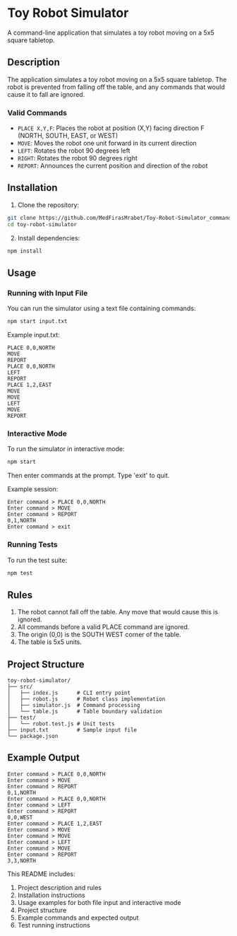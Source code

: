 # Toy Robot Simulator

A command-line application that simulates a toy robot moving on a 5x5 square tabletop.

## Description

The application simulates a toy robot moving on a 5x5 square tabletop. The robot is prevented from falling off the table, and any commands that would cause it to fall are ignored.

### Valid Commands

- `PLACE X,Y,F`: Places the robot at position (X,Y) facing direction F (NORTH, SOUTH, EAST, or WEST)
- `MOVE`: Moves the robot one unit forward in its current direction
- `LEFT`: Rotates the robot 90 degrees left
- `RIGHT`: Rotates the robot 90 degrees right
- `REPORT`: Announces the current position and direction of the robot

## Installation

1. Clone the repository:
```bash
git clone https://github.com/MedFirasMrabet/Toy-Robot-Simulator_command-line-app.git
cd toy-robot-simulator
```

2. Install dependencies:
```bash
npm install
```

## Usage

### Running with Input File

You can run the simulator using a text file containing commands:

```bash
npm start input.txt
```

Example input.txt:
```
PLACE 0,0,NORTH
MOVE
REPORT
PLACE 0,0,NORTH
LEFT
REPORT
PLACE 1,2,EAST
MOVE
MOVE
LEFT
MOVE
REPORT
```

### Interactive Mode

To run the simulator in interactive mode:

```bash
npm start
```

Then enter commands at the prompt. Type 'exit' to quit.

Example session:
```
Enter command > PLACE 0,0,NORTH
Enter command > MOVE
Enter command > REPORT
0,1,NORTH
Enter command > exit
```

### Running Tests

To run the test suite:

```bash
npm test
```

## Rules

1. The robot cannot fall off the table. Any move that would cause this is ignored.
2. All commands before a valid PLACE command are ignored.
3. The origin (0,0) is the SOUTH WEST corner of the table.
4. The table is 5x5 units.

## Project Structure

```
toy-robot-simulator/
├── src/
│   ├── index.js      # CLI entry point
│   ├── robot.js      # Robot class implementation
│   ├── simulator.js  # Command processing
│   └── table.js      # Table boundary validation
├── test/
│   └── robot.test.js # Unit tests
├── input.txt         # Sample input file
└── package.json
```

## Example Output

```
Enter command > PLACE 0,0,NORTH
Enter command > MOVE
Enter command > REPORT
0,1,NORTH
Enter command > PLACE 0,0,NORTH
Enter command > LEFT
Enter command > REPORT
0,0,WEST
Enter command > PLACE 1,2,EAST
Enter command > MOVE
Enter command > MOVE
Enter command > LEFT
Enter command > MOVE
Enter command > REPORT
3,3,NORTH
```

This README includes:
1. Project description and rules
2. Installation instructions
3. Usage examples for both file input and interactive mode
4. Project structure
5. Example commands and expected output
6. Test running instructions
